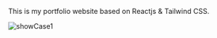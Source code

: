 This is my portfolio website based on Reactjs & Tailwind CSS.


 ![showCase1](https://user-images.githubusercontent.com/96646591/229971747-24e55a38-d9df-4665-b755-cb260807a587.png)


